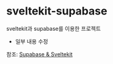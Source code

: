 # sveltekit-supabase

sveltekit과 supabase를 이용한 프로젝트

- 일부 내용 수정

참조: [Supabase & Sveltekit](https://www.youtube.com/watch?v=mPQyckogDYc&ab_channel=SvelteMastery)
